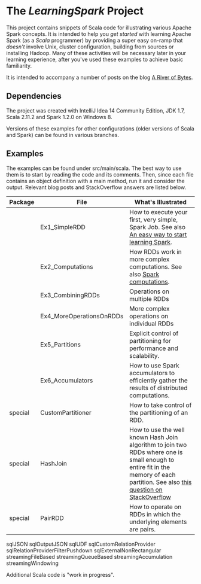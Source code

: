 # The _LearningSpark_ Project

This project contains snippets of Scala code for illustrating various
Apache Spark concepts. It is
intended to help you _get started_ with learning Apache Spark (as a _Scala_ programmer) by providing a super easy on-ramp that _doesn't_ involve Unix, cluster configuration, building from sources or
installing Hadoop. Many of these activities will be necessary later in your
learning experience, after you've used these examples to achieve basic familiarity.

It is intended to accompany a number of posts on the blog
[A River of Bytes](http://www.river-of-bytes.com).

## Dependencies

The project was created with IntelliJ Idea 14 Community Edition,
JDK 1.7, Scala 2.11.2 and Spark 1.2.0 on Windows 8. 

Versions of these examples for other configurations (older versions of Scala and Spark) can be found in various branches.

## Examples

The examples can be found under src/main/scala. The best way to use them is to start by reading the code and its comments. Then, since each file contains an object definition with a main method, run it and consider the output. Relevant blog posts and StackOverflow answers are listed below. 

| Package | File                  | What's Illustrated    |
|---------|-----------------------|-----------------------|
|         | Ex1_SimpleRDD         | How to execute your first, very simple, Spark Job. See also [An easy way to start learning Spark](http://www.river-of-bytes.com/2014/11/an-easy-way-to-start-learning-spark.html).
|         | Ex2_Computations      | How RDDs work in more complex computations. See also [Spark computations](http://www.river-of-bytes.com/2014/11/spark-computations.html). |
|         | Ex3_CombiningRDDs     | Operations on multiple RDDs |
|         | Ex4_MoreOperationsOnRDDs | More complex operations on individual RDDs |
|         | Ex5_Partitions        | Explicit control of partitioning for performance and scalability. |
|         | Ex6_Accumulators | How to use Spark accumulators to efficiently gather the results of distributed computations. |
| special | CustomPartitioner | How to take control of the partitioning of an RDD. |
| special | HashJoin         | How to use the well known Hash Join algorithm to join two RDDs where one is small enough to entire fit in the memory of each partition. See also [this question on StackOverflow](http://stackoverflow.com/questions/26238794/spark-join-exponentially-slow) |
| special | PairRDD | How to operate on RDDs in which the underlying elements are pairs. |
<tr><td>sql</td><td>JSON</td><td></td></tr>
<tr><td>sql</td><td>OutputJSON</td><td></td></tr>
<tr><td>sql</td><td>UDF</td><td></td></tr>
<tr><td>sql</td><td>CustomRelationProvider</td><td></td></tr>
<tr><td>sql</td><td>RelationProviderFilterPushdown</td><td></td></tr>
<tr><td>sql</td><td>ExternalNonRectangular</td><td></td></tr>
<tr><td>streaming</td><td>FileBased</td><td></td></tr>
<tr><td>streaming</td><td>QueueBased</td><td></td></tr>
<tr><td>streaming</td><td>Accumulation</td><td></td></tr>
<tr><td>streaming</td><td>Windowing</td><td></td></tr>


Additional Scala code is "work in progress". 
